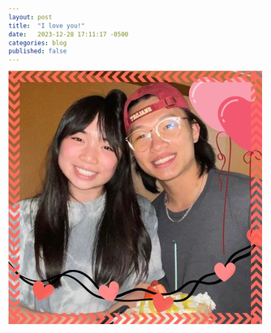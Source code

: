 ```yaml
---
layout: post
title:  "I love you!"
date:   2023-12-28 17:11:17 -0500
categories: blog
published: false
---
```


<img src="/assets/images/evelyn.jpg">


